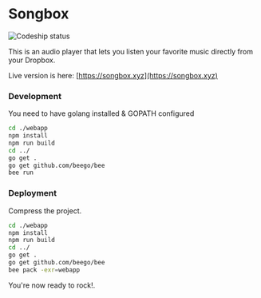 # Songbox

![Codeship status](https://codeship.com/projects/0090af20-dad7-0133-a4fc-5a647b2fc712/status?branch=master)

This is an audio player that lets you listen your favorite music directly from your Dropbox.

Live version is here: [https://songbox.xyz](https://songbox.xyz)

### Development

You need to have golang installed & GOPATH configured

```sh
cd ./webapp
npm install
npm run build
cd ../
go get .
go get github.com/beego/bee
bee run
```

### Deployment

Compress the project.

```sh
cd ./webapp
npm install
npm run build
cd ../
go get .
go get github.com/beego/bee
bee pack -exr=webapp
```

You're now ready to rock!.
